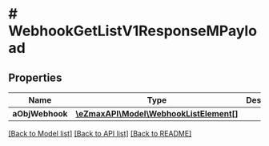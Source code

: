 # # WebhookGetListV1ResponseMPayload

## Properties

Name | Type | Description | Notes
------------ | ------------- | ------------- | -------------
**aObjWebhook** | [**\eZmaxAPI\Model\WebhookListElement[]**](WebhookListElement.md) |  |

[[Back to Model list]](../../README.md#models) [[Back to API list]](../../README.md#endpoints) [[Back to README]](../../README.md)
